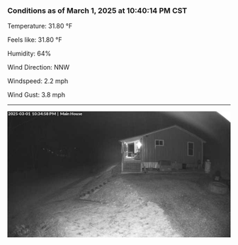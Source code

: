 ### Conditions as of March 1, 2025 at 10:40:14 PM CST 

Temperature: 31.80 &deg;F

Feels like: 31.80 &deg;F

Humidity: 64%

Wind Direction: NNW

Windspeed: 2.2 mph

Wind Gust: 3.8 mph

---

<img src="./images/latest.jpeg"/>

